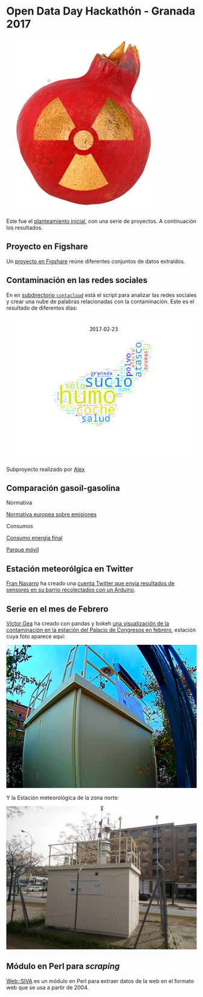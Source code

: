 # Open Data Day Hackathón - Granada 2017

![Granada Radioactiva](recursos/granada-radioactiva_reducido.png)

Este fue el [planteamiento inicial](planteamiento.md), con una serie
de proyectos. A continuación los resultados.

## Proyecto en Figshare

Un
[proyecto en Figshare](https://figshare.com/account/home#/projects/19567) reúne
diferentes conjuntos de datos extraídos. 

## Contaminación en las redes sociales

En en [subdirectorio `contacloud`](contacloud/) está el script para
analizar las redes sociales y crear una nube de palabras relacionadas
con la contaminación. Este es el resultado de diferentes días:

![Granada contaminada](contacloud/contaminacloud_all.gif)

Subproyecto realizado por [Alex](https://github.com/PhoenixAlx)  
  
## Comparación gasoil-gasolina  
  
Normativa  
  
[Normativa europea sobre emisiones](https://es.wikipedia.org/wiki/Normativa_europea_sobre_emisiones)  

Consumos  
  
[Consumo energía final](https://fusiontables.google.com/embedviz?containerId=googft-gviz-canvas&q=select+col0%2C+col8%2C+col6+from+1aAd0hqZ_G0o7Wy15Jot-Errlo7O4WnJLu36Wpx2E+order+by+col0+asc&viz=GVIZ&t=AREA&rmax=250&uiversion=2&gco_forceIFrame=true&gco_hasLabelsColumn=true&width=500&height=300)  
  
[Parque móvil](https://fusiontables.google.com/embedviz?containerId=googft-gviz-canvas&q=select+col0%2C+col1%2C+col2+from+1_cxeeLyOKDwIAEToLtRzlguqn6Suf9O8DoCrogo8+order+by+col0+asc&viz=GVIZ&t=AREA&rmax=250&uiversion=2&gco_forceIFrame=true&gco_hasLabelsColumn=true&width=500&height=300)

## Estación meteorólgica en Twitter

[Fran Navarro](http://github.com/fnavales) ha creado una [cuenta
Twitter que envía resultados de sensores en su barrio recolectados con
un Arduino](https://twitter.com/tempChanaGR).

## Serie en el mes de Febrero

[Víctor Gea](http://github.com/VictorGeaGarcia) ha creado con pandas y
bokeh
[una visualización de la contaminación en la estación del Palacio de Congresos en febrero](Contaminacion_Congresos_febrero.html),
estación cuya foto aparece aquí:

![Estación de calidad del aire](recursos/estacion.jpg)

Y la Estación meteorológica de la zona norte:

![Estación meteorológica zona norte](recursos/estacion_meteorologica_Norte.jpg)

## Módulo en Perl para *scraping*

[Web::SIVA](http://search.cpan.org/~jmerelo/Web-SIVA-0.0.4/) es un
módulo en Perl para extraer datos de la web en el formato web que se
usa a partir de 2004. 




